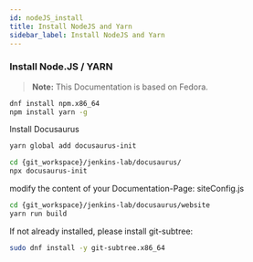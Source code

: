 ```yaml
---
id: nodeJS_install
title: Install NodeJS and Yarn
sidebar_label: Install NodeJS and Yarn
---
```


### Install Node.JS / YARN 
> **Note:** This Documentation is based on Fedora.


```bash
dnf install npm.x86_64
npm install yarn -g
```

Install Docusaurus
```bash
yarn global add docusaurus-init
```

```bash
cd {git_workspace}/jenkins-lab/docusaurus/
npx docusaurus-init
```

modify the content of your Documentation-Page: siteConfig.js 
```bash
cd {git_workspace}/jenkins-lab/docusaurus/website
yarn run build
```

If not already installed, please install git-subtree:
```bash
sudo dnf install -y git-subtree.x86_64
```
